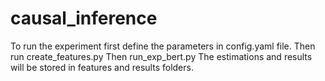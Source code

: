 # causal_inference
To run the experiment first define the parameters in config.yaml file.
Then run create_features.py
Then run_exp_bert.py
The estimations and results will be stored in features and results folders. 
